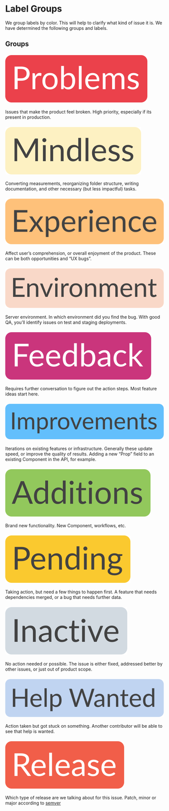 # Label Groups

We group labels by color. This will help to clarify what kind of issue it is. We have determined the following groups and labels.

## Groups

### ![Problems](./labels/problems.svg)
Issues that make the product feel broken. High priority, especially if its present in production.

### ![Mindless](./labels/mindless.svg)
Converting measurements, reorganizing folder structure, writing documentation, and other necessary (but less impactful) tasks.

### ![Experience](./labels/experience.svg)
Affect user’s comprehension, or overall enjoyment of the product. These can be both opportunities and “UX bugs”.

### ![Environment](./labels/environment.svg)
Server environment. In which environment did you find the bug. With good QA, you’ll identify issues on test and staging deployments.

### ![Feedback](./labels/feedback.svg)
Requires further conversation to figure out the action steps. Most feature ideas start here.

### ![Improvements](./labels/improvements.svg)
Iterations on existing features or infrastructure. Generally these update speed, or improve the quality of results. Adding a new “Prop” field to an existing Component in the API, for example.

### ![Additions](./labels/additions.svg)
Brand new functionality. New Component, workflows, etc.

### ![Pending](./labels/pending.svg)
Taking action, but need a few things to happen first. A feature that needs dependencies merged, or a bug that needs further data.

### ![Inactive](./labels/inactive.svg)
No action needed or possible. The issue is either fixed, addressed better by other issues, or just out of product scope.

### ![Help Wanted](./labels/help-wanted.svg)
Action taken but got stuck on something. Another contributor will be able to see that help is wanted.

### ![Release](./labels/release.svg)
Which type of release are we talking about for this issue. Patch, minor or major according to [semver](http://semver.org/)
